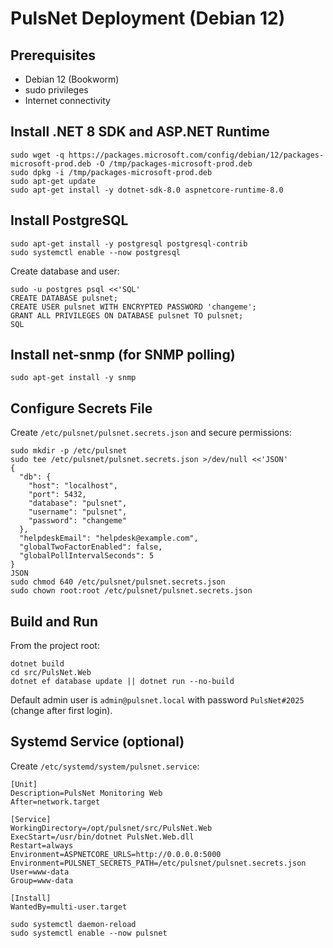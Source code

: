 # PulsNet Deployment (Debian 12)

## Prerequisites
- Debian 12 (Bookworm)
- sudo privileges
- Internet connectivity

## Install .NET 8 SDK and ASP.NET Runtime
```
sudo wget -q https://packages.microsoft.com/config/debian/12/packages-microsoft-prod.deb -O /tmp/packages-microsoft-prod.deb
sudo dpkg -i /tmp/packages-microsoft-prod.deb
sudo apt-get update
sudo apt-get install -y dotnet-sdk-8.0 aspnetcore-runtime-8.0
```

## Install PostgreSQL
```
sudo apt-get install -y postgresql postgresql-contrib
sudo systemctl enable --now postgresql
```

Create database and user:
```
sudo -u postgres psql <<'SQL'
CREATE DATABASE pulsnet;
CREATE USER pulsnet WITH ENCRYPTED PASSWORD 'changeme';
GRANT ALL PRIVILEGES ON DATABASE pulsnet TO pulsnet;
SQL
```

## Install net-snmp (for SNMP polling)
```
sudo apt-get install -y snmp
```

## Configure Secrets File
Create `/etc/pulsnet/pulsnet.secrets.json` and secure permissions:
```
sudo mkdir -p /etc/pulsnet
sudo tee /etc/pulsnet/pulsnet.secrets.json >/dev/null <<'JSON'
{
  "db": {
    "host": "localhost",
    "port": 5432,
    "database": "pulsnet",
    "username": "pulsnet",
    "password": "changeme"
  },
  "helpdeskEmail": "helpdesk@example.com",
  "globalTwoFactorEnabled": false,
  "globalPollIntervalSeconds": 5
}
JSON
sudo chmod 640 /etc/pulsnet/pulsnet.secrets.json
sudo chown root:root /etc/pulsnet/pulsnet.secrets.json
```

## Build and Run
From the project root:
```
dotnet build
cd src/PulsNet.Web
dotnet ef database update || dotnet run --no-build
```
Default admin user is `admin@pulsnet.local` with password `PulsNet#2025` (change after first login).

## Systemd Service (optional)
Create `/etc/systemd/system/pulsnet.service`:
```
[Unit]
Description=PulsNet Monitoring Web
After=network.target

[Service]
WorkingDirectory=/opt/pulsnet/src/PulsNet.Web
ExecStart=/usr/bin/dotnet PulsNet.Web.dll
Restart=always
Environment=ASPNETCORE_URLS=http://0.0.0.0:5000
Environment=PULSNET_SECRETS_PATH=/etc/pulsnet/pulsnet.secrets.json
User=www-data
Group=www-data

[Install]
WantedBy=multi-user.target
```
```
sudo systemctl daemon-reload
sudo systemctl enable --now pulsnet
```